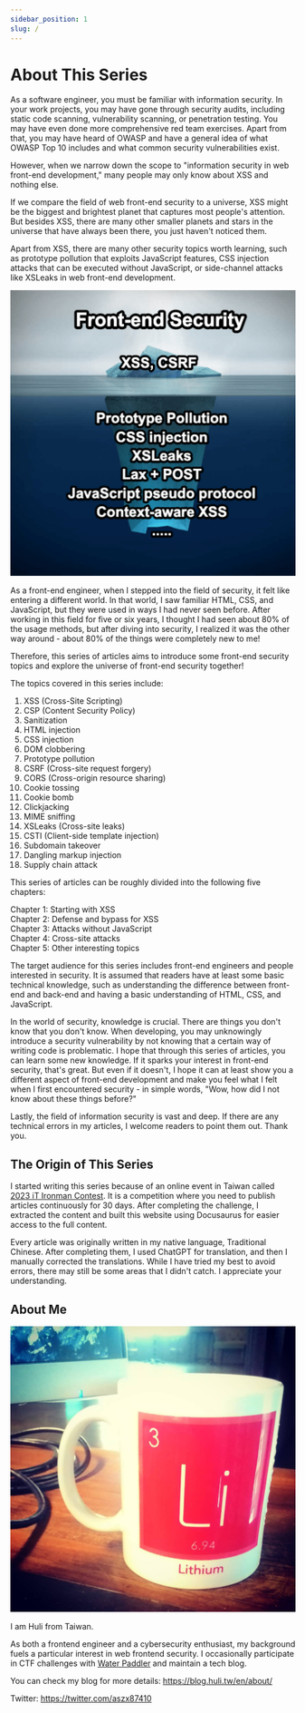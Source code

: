 ```yaml
---
sidebar_position: 1
slug: /
---
```


# About This Series

As a software engineer, you must be familiar with information security. In your work projects, you may have gone through security audits, including static code scanning, vulnerability scanning, or penetration testing. You may have even done more comprehensive red team exercises. Apart from that, you may have heard of OWASP and have a general idea of what OWASP Top 10 includes and what common security vulnerabilities exist.

However, when we narrow down the scope to "information security in web front-end development," many people may only know about XSS and nothing else.

If we compare the field of web front-end security to a universe, XSS might be the biggest and brightest planet that captures most people's attention. But besides XSS, there are many other smaller planets and stars in the universe that have always been there, you just haven't noticed them.

Apart from XSS, there are many other security topics worth learning, such as prototype pollution that exploits JavaScript features, CSS injection attacks that can be executed without JavaScript, or side-channel attacks like XSLeaks in web front-end development.

![The diversity of security](pics/01-01.png)

As a front-end engineer, when I stepped into the field of security, it felt like entering a different world. In that world, I saw familiar HTML, CSS, and JavaScript, but they were used in ways I had never seen before. After working in this field for five or six years, I thought I had seen about 80% of the usage methods, but after diving into security, I realized it was the other way around - about 80% of the things were completely new to me!

Therefore, this series of articles aims to introduce some front-end security topics and explore the universe of front-end security together!

The topics covered in this series include:

1. XSS (Cross-Site Scripting)
2. CSP (Content Security Policy)
3. Sanitization
4. HTML injection
5. CSS injection
6. DOM clobbering
7. Prototype pollution
8. CSRF (Cross-site request forgery)
9. CORS (Cross-origin resource sharing)
10. Cookie tossing
11. Cookie bomb
12. Clickjacking
13. MIME sniffing
14. XSLeaks (Cross-site leaks)
15. CSTI (Client-side template injection)
16. Subdomain takeover
17. Dangling markup injection
18. Supply chain attack

This series of articles can be roughly divided into the following five chapters:

Chapter 1: Starting with XSS  
Chapter 2: Defense and bypass for XSS  
Chapter 3: Attacks without JavaScript  
Chapter 4: Cross-site attacks  
Chapter 5: Other interesting topics  

The target audience for this series includes front-end engineers and people interested in security. It is assumed that readers have at least some basic technical knowledge, such as understanding the difference between front-end and back-end and having a basic understanding of HTML, CSS, and JavaScript.

In the world of security, knowledge is crucial. There are things you don't know that you don't know. When developing, you may unknowingly introduce a security vulnerability by not knowing that a certain way of writing code is problematic. I hope that through this series of articles, you can learn some new knowledge. If it sparks your interest in front-end security, that's great. But even if it doesn't, I hope it can at least show you a different aspect of front-end development and make you feel what I felt when I first encountered security - in simple words, "Wow, how did I not know about these things before?"

Lastly, the field of information security is vast and deep. If there are any technical errors in my articles, I welcome readers to point them out. Thank you.

## The Origin of This Series

I started writing this series because of an online event in Taiwan called [2023 iT Ironman Contest](https://ithelp.ithome.com.tw/2023ironman/event). It is a competition where you need to publish articles continuously for 30 days. After completing the challenge, I extracted the content and built this website using Docusaurus for easier access to the full content.

Every article was originally written in my native language, Traditional Chinese. After completing them, I used ChatGPT for translation, and then I manually corrected the translations. While I have tried my best to avoid errors, there may still be some areas that I didn't catch. I appreciate your understanding.

## About Me

![](./pics/huli-logo-1080.jpg)

I am Huli from Taiwan.

As both a frontend engineer and a cybersecurity enthusiast, my background fuels a particular interest in web frontend security. I occasionally participate in CTF challenges with [Water Paddler](https://twitter.com/Water_Paddler) and maintain a tech blog.

You can check my blog for more details: https://blog.huli.tw/en/about/

Twitter: https://twitter.com/aszx87410
